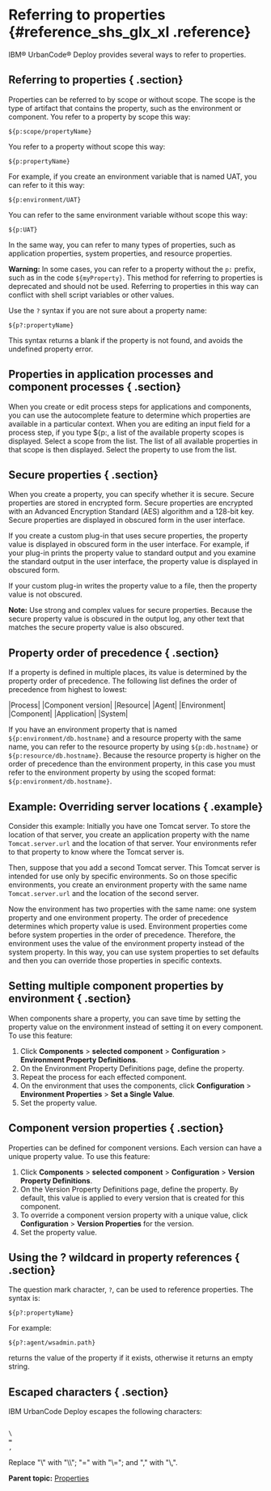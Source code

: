 # Referring to properties {#reference_shs_glx_xl .reference}

IBM® UrbanCode® Deploy provides several ways to refer to properties.

## Referring to properties { .section}

Properties can be referred to by scope or without scope. The scope is the type of artifact that contains the property, such as the environment or component. You refer to a property by scope this way:

```
${p:scope/propertyName}
```

You refer to a property without scope this way:

```
${p:propertyName}
```

For example, if you create an environment variable that is named UAT, you can refer to it this way:

```
${p:environment/UAT}
```

You can refer to the same environment variable without scope this way:

```
${p:UAT}
```

In the same way, you can refer to many types of properties, such as application properties, system properties, and resource properties.

**Warning:** In some cases, you can refer to a property without the `p:` prefix, such as in the code `${myProperty}`. This method for referring to properties is deprecated and should not be used. Referring to properties in this way can conflict with shell script variables or other values.

Use the `?` syntax if you are not sure about a property name:

```
${p?:propertyName}
```

This syntax returns a blank if the property is not found, and avoids the undefined property error.

## Properties in application processes and component processes { .section}

When you create or edit process steps for applications and components, you can use the autocomplete feature to determine which properties are available in a particular context. When you are editing an input field for a process step, if you type $\{p:, a list of the available property scopes is displayed. Select a scope from the list. The list of all available properties in that scope is then displayed. Select the property to use from the list.

## Secure properties { .section}

When you create a property, you can specify whether it is secure. Secure properties are stored in encrypted form. Secure properties are encrypted with an Advanced Encryption Standard \(AES\) algorithm and a 128-bit key. Secure properties are displayed in obscured form in the user interface.

If you create a custom plug-in that uses secure properties, the property value is displayed in obscured form in the user interface. For example, if your plug-in prints the property value to standard output and you examine the standard output in the user interface, the property value is displayed in obscured form.

If your custom plug-in writes the property value to a file, then the property value is not obscured.

**Note:** Use strong and complex values for secure properties. Because the secure property value is obscured in the output log, any other text that matches the secure property value is also obscured.

## Property order of precedence { .section}

If a property is defined in multiple places, its value is determined by the property order of precedence. The following list defines the order of precedence from highest to lowest:

|Process|
|Component version|
|Resource|
|Agent|
|Environment|
|Component|
|Application|
|System|

If you have an environment property that is named `${p:environment/db.hostname}` and a resource property with the same name, you can refer to the resource property by using `${p:db.hostname}` or `${p:resource/db.hostname}`. Because the resource property is higher on the order of precedence than the environment property, in this case you must refer to the environment property by using the scoped format: `${p:environment/db.hostname}`.

## Example: Overriding server locations { .example}

Consider this example: Initially you have one Tomcat server. To store the location of that server, you create an application property with the name `Tomcat.server.url` and the location of that server. Your environments refer to that property to know where the Tomcat server is.

Then, suppose that you add a second Tomcat server. This Tomcat server is intended for use only by specific environments. So on those specific environments, you create an environment property with the same name `Tomcat.server.url` and the location of the second server.

Now the environment has two properties with the same name: one system property and one environment property. The order of precedence determines which property value is used. Environment properties come before system properties in the order of precedence. Therefore, the environment uses the value of the environment property instead of the system property. In this way, you can use system properties to set defaults and then you can override those properties in specific contexts.

## Setting multiple component properties by environment { .section}

When components share a property, you can save time by setting the property value on the environment instead of setting it on every component. To use this feature:

1.  Click **Components** \> **selected component** \> **Configuration** \> **Environment Property Definitions**.
2.  On the Environment Property Definitions page, define the property.
3.  Repeat the process for each effected component.
4.  On the environment that uses the components, click **Configuration** \> **Environment Properties** \> **Set a Single Value**.
5.  Set the property value.

## Component version properties { .section}

Properties can be defined for component versions. Each version can have a unique property value. To use this feature:

1.  Click **Components** \> **selected component** \> **Configuration** \> **Version Property Definitions**.
2.  On the Version Property Definitions page, define the property. By default, this value is applied to every version that is created for this component.
3.  To override a component version property with a unique value, click **Configuration** \> **Version Properties** for the version.
4.  Set the property value.

## Using the ? wildcard in property references { .section}

The question mark character, `?`, can be used to reference properties. The syntax is:

```
${p?:propertyName}
```

For example:

```
${p?:agent/wsadmin.path}
```

returns the value of the property if it exists, otherwise it returns an empty string.

## Escaped characters { .section}

IBM UrbanCode Deploy escapes the following characters:

```

\
=
,
```

Replace "\\" with "\\\\"; "=" with "\\="; and "," with "\\,".

**Parent topic:** [Properties](../topics/ud_properties_overview.md)

